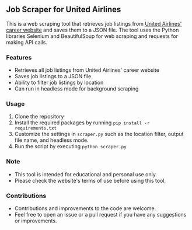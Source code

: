 
## Job Scraper for United Airlines

This is a web scraping tool that retrieves job listings from [United Airlines' career website](https://careers.united.com/us/en) and saves them to a JSON file. The tool uses the Python libraries Selenium and BeautifulSoup for web scraping and requests for making API calls.

### Features

-   Retrieves all job listings from United Airlines' career website
-   Saves job listings to a JSON file
-   Ability to filter job listings by location
-   Can run in headless mode for background scraping

### Usage

1.  Clone the repository
2.  Install the required packages by running `pip install -r requirements.txt`
3.  Customize the settings in `scraper.py` such as the location filter, output file name, and headless mode.
4.  Run the script by executing `python scraper.py`

### Note

-   This tool is intended for educational and personal use only.
-   Please check the website's terms of use before using this tool.

### Contributions

-   Contributions and improvements to the code are welcome.
-   Feel free to open an issue or a pull request if you have any suggestions or improvements.